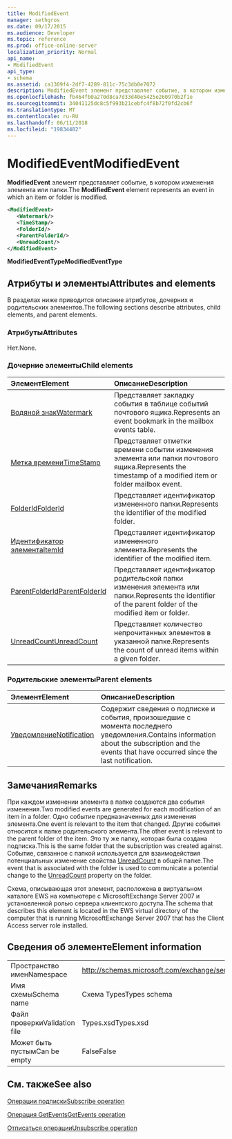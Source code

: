 ```yaml
---
title: ModifiedEvent
manager: sethgros
ms.date: 09/17/2015
ms.audience: Developer
ms.topic: reference
ms.prod: office-online-server
localization_priority: Normal
api_name:
- ModifiedEvent
api_type:
- schema
ms.assetid: ca1309f4-2df7-4289-811c-75c3db0e7072
description: ModifiedEvent элемент представляет событие, в котором изменения элемента или папки.
ms.openlocfilehash: fb464fb0a270d8ca7d33d40e5425e260970b2f1e
ms.sourcegitcommit: 34041125dc8c5f993b21cebfc4f8b72f0fd2cb6f
ms.translationtype: MT
ms.contentlocale: ru-RU
ms.lasthandoff: 06/11/2018
ms.locfileid: "19834482"
---
```

# <a name="modifiedevent"></a><span data-ttu-id="d2708-103">ModifiedEvent</span><span class="sxs-lookup"><span data-stu-id="d2708-103">ModifiedEvent</span></span>

<span data-ttu-id="d2708-104">**ModifiedEvent** элемент представляет событие, в котором изменения элемента или папки.</span><span class="sxs-lookup"><span data-stu-id="d2708-104">The **ModifiedEvent** element represents an event in which an item or folder is modified.</span></span> 
  
```xml
<ModifiedEvent>
   <Watermark/>
   <TimeStamp/>
   <FolderId/>
   <ParentFolderId/>
   <UnreadCount/>
</ModifiedEvent>
```

 <span data-ttu-id="d2708-105">**ModifiedEventType**</span><span class="sxs-lookup"><span data-stu-id="d2708-105">**ModifiedEventType**</span></span>
## <a name="attributes-and-elements"></a><span data-ttu-id="d2708-106">Атрибуты и элементы</span><span class="sxs-lookup"><span data-stu-id="d2708-106">Attributes and elements</span></span>

<span data-ttu-id="d2708-107">В разделах ниже приводится описание атрибутов, дочерних и родительских элементов.</span><span class="sxs-lookup"><span data-stu-id="d2708-107">The following sections describe attributes, child elements, and parent elements.</span></span>
  
### <a name="attributes"></a><span data-ttu-id="d2708-108">Атрибуты</span><span class="sxs-lookup"><span data-stu-id="d2708-108">Attributes</span></span>

<span data-ttu-id="d2708-109">Нет.</span><span class="sxs-lookup"><span data-stu-id="d2708-109">None.</span></span>
  
### <a name="child-elements"></a><span data-ttu-id="d2708-110">Дочерние элементы</span><span class="sxs-lookup"><span data-stu-id="d2708-110">Child elements</span></span>

|<span data-ttu-id="d2708-111">**Элемент**</span><span class="sxs-lookup"><span data-stu-id="d2708-111">**Element**</span></span>|<span data-ttu-id="d2708-112">**Описание**</span><span class="sxs-lookup"><span data-stu-id="d2708-112">**Description**</span></span>|
|:-----|:-----|
|[<span data-ttu-id="d2708-113">Водяной знак</span><span class="sxs-lookup"><span data-stu-id="d2708-113">Watermark</span></span>](watermark.md) <br/> |<span data-ttu-id="d2708-114">Представляет закладку события в таблице событий почтового ящика.</span><span class="sxs-lookup"><span data-stu-id="d2708-114">Represents an event bookmark in the mailbox events table.</span></span>  <br/> |
|[<span data-ttu-id="d2708-115">Метка времени</span><span class="sxs-lookup"><span data-stu-id="d2708-115">TimeStamp</span></span>](timestamp.md) <br/> |<span data-ttu-id="d2708-116">Представляет отметки времени событии изменения элемента или папки почтового ящика.</span><span class="sxs-lookup"><span data-stu-id="d2708-116">Represents the timestamp of a modified item or folder mailbox event.</span></span>  <br/> |
|[<span data-ttu-id="d2708-117">FolderId</span><span class="sxs-lookup"><span data-stu-id="d2708-117">FolderId</span></span>](folderid.md) <br/> |<span data-ttu-id="d2708-118">Представляет идентификатор измененного папки.</span><span class="sxs-lookup"><span data-stu-id="d2708-118">Represents the identifier of the modified folder.</span></span>  <br/> |
|[<span data-ttu-id="d2708-119">Идентификатор элемента</span><span class="sxs-lookup"><span data-stu-id="d2708-119">ItemId</span></span>](itemid.md) <br/> |<span data-ttu-id="d2708-120">Представляет идентификатор измененного элемента.</span><span class="sxs-lookup"><span data-stu-id="d2708-120">Represents the identifier of the modified item.</span></span>  <br/> |
|[<span data-ttu-id="d2708-121">ParentFolderId</span><span class="sxs-lookup"><span data-stu-id="d2708-121">ParentFolderId</span></span>](parentfolderid.md) <br/> |<span data-ttu-id="d2708-122">Представляет идентификатор родительской папки изменения элемента или папки.</span><span class="sxs-lookup"><span data-stu-id="d2708-122">Represents the identifier of the parent folder of the modified item or folder.</span></span>  <br/> |
|[<span data-ttu-id="d2708-123">UnreadCount</span><span class="sxs-lookup"><span data-stu-id="d2708-123">UnreadCount</span></span>](unreadcount.md) <br/> |<span data-ttu-id="d2708-124">Представляет количество непрочитанных элементов в указанной папке.</span><span class="sxs-lookup"><span data-stu-id="d2708-124">Represents the count of unread items within a given folder.</span></span>  <br/> |
   
### <a name="parent-elements"></a><span data-ttu-id="d2708-125">Родительские элементы</span><span class="sxs-lookup"><span data-stu-id="d2708-125">Parent elements</span></span>

|<span data-ttu-id="d2708-126">**Элемент**</span><span class="sxs-lookup"><span data-stu-id="d2708-126">**Element**</span></span>|<span data-ttu-id="d2708-127">**Описание**</span><span class="sxs-lookup"><span data-stu-id="d2708-127">**Description**</span></span>|
|:-----|:-----|
|[<span data-ttu-id="d2708-128">Уведомление</span><span class="sxs-lookup"><span data-stu-id="d2708-128">Notification</span></span>](notification-ex15websvcsotherref.md) <br/> |<span data-ttu-id="d2708-129">Содержит сведения о подписке и события, произошедшие с момента последнего уведомления.</span><span class="sxs-lookup"><span data-stu-id="d2708-129">Contains information about the subscription and the events that have occurred since the last notification.</span></span>  <br/> |
   
## <a name="remarks"></a><span data-ttu-id="d2708-130">Замечания</span><span class="sxs-lookup"><span data-stu-id="d2708-130">Remarks</span></span>

<span data-ttu-id="d2708-131">При каждом изменении элемента в папке создаются два события изменения.</span><span class="sxs-lookup"><span data-stu-id="d2708-131">Two modified events are generated for each modification of an item in a folder.</span></span> <span data-ttu-id="d2708-132">Одно событие предназначенных для изменения элемента.</span><span class="sxs-lookup"><span data-stu-id="d2708-132">One event is relevant to the item that changed.</span></span> <span data-ttu-id="d2708-133">Другие события относится к папке родительского элемента.</span><span class="sxs-lookup"><span data-stu-id="d2708-133">The other event is relevant to the parent folder of the item.</span></span> <span data-ttu-id="d2708-134">Это ту же папку, которая была создана подписка.</span><span class="sxs-lookup"><span data-stu-id="d2708-134">This is the same folder that the subscription was created against.</span></span> <span data-ttu-id="d2708-135">Событие, связанное с папкой используется для взаимодействия потенциальных изменение свойства [UnreadCount](unreadcount.md) в общей папке.</span><span class="sxs-lookup"><span data-stu-id="d2708-135">The event that is associated with the folder is used to communicate a potential change to the [UnreadCount](unreadcount.md) property on the folder.</span></span> 
  
<span data-ttu-id="d2708-136">Схема, описывающая этот элемент, расположена в виртуальном каталоге EWS на компьютере с MicrosoftExchange Server 2007 и установленной ролью сервера клиентского доступа.</span><span class="sxs-lookup"><span data-stu-id="d2708-136">The schema that describes this element is located in the EWS virtual directory of the computer that is running MicrosoftExchange Server 2007 that has the Client Access server role installed.</span></span>
  
## <a name="element-information"></a><span data-ttu-id="d2708-137">Сведения об элементе</span><span class="sxs-lookup"><span data-stu-id="d2708-137">Element information</span></span>

|||
|:-----|:-----|
|<span data-ttu-id="d2708-138">Пространство имен</span><span class="sxs-lookup"><span data-stu-id="d2708-138">Namespace</span></span>  <br/> |http://schemas.microsoft.com/exchange/services/2006/types  <br/> |
|<span data-ttu-id="d2708-139">Имя схемы</span><span class="sxs-lookup"><span data-stu-id="d2708-139">Schema name</span></span>  <br/> |<span data-ttu-id="d2708-140">Схема Types</span><span class="sxs-lookup"><span data-stu-id="d2708-140">Types schema</span></span>  <br/> |
|<span data-ttu-id="d2708-141">Файл проверки</span><span class="sxs-lookup"><span data-stu-id="d2708-141">Validation file</span></span>  <br/> |<span data-ttu-id="d2708-142">Types.xsd</span><span class="sxs-lookup"><span data-stu-id="d2708-142">Types.xsd</span></span>  <br/> |
|<span data-ttu-id="d2708-143">Может быть пустым</span><span class="sxs-lookup"><span data-stu-id="d2708-143">Can be empty</span></span>  <br/> |<span data-ttu-id="d2708-144">False</span><span class="sxs-lookup"><span data-stu-id="d2708-144">False</span></span>  <br/> |
   
## <a name="see-also"></a><span data-ttu-id="d2708-145">См. также</span><span class="sxs-lookup"><span data-stu-id="d2708-145">See also</span></span>



[<span data-ttu-id="d2708-146">Операции подписки</span><span class="sxs-lookup"><span data-stu-id="d2708-146">Subscribe operation</span></span>](subscribe-operation.md)
  
[<span data-ttu-id="d2708-147">Операция GetEvents</span><span class="sxs-lookup"><span data-stu-id="d2708-147">GetEvents operation</span></span>](getevents-operation.md)
  
[<span data-ttu-id="d2708-148">Отписаться операции</span><span class="sxs-lookup"><span data-stu-id="d2708-148">Unsubscribe operation</span></span>](unsubscribe-operation.md)

